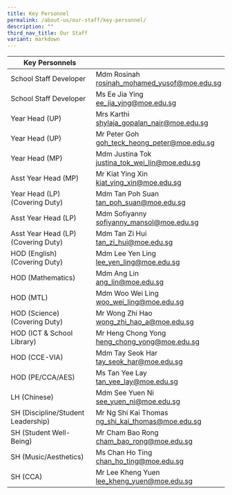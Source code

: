 ```yaml
---
title: Key Personnel
permalink: /about-us/our-staff/key-personnel/
description: ""
third_nav_title: Our Staff
variant: markdown
---
```

| Key Personnels |  |
| --- | --- |
| School Staff Developer | Mdm Rosinah <br><a href="mailto:rosinah_mohamed_yusof@moe.edu.sg">rosinah_mohamed_yusof@moe.edu.sg</a> |  |
| School Staff Developer | Ms Ee Jia Ying <br><a href="mailto:ee_jia_ying@moe.edu.sg">ee_jia_ying@moe.edu.sg</a> |  |
| Year Head (UP) | Mrs Karthi <br><a href="mailto:shylaja_gopalan_nair@moe.edu.sg">shylaja_gopalan_nair@moe.edu.sg</a> |  |
| Year Head (UP) | Mr Peter Goh <br><a href="mailto:goh_teck_heong_peter@moe.edu.sg">goh_teck_heong_peter@moe.edu.sg</a> |  |
| Year Head (MP) | Mdm Justina Tok <br><a href="mailto:justina_tok_wei_lin@moe.edu.sg">justina_tok_wei_lin@moe.edu.sg</a>  |  |
| Asst Year Head (MP) | Mr Kiat Ying Xin <br><a href="mailto:kiat_ying_xin@moe.edu.sg">kiat_ying_xin@moe.edu.sg</a> |  |
| Year Head (LP)<br>(Covering Duty) | Mdm Tan Poh Suan <br><a href="mailto:tan_poh_suan@moe.edu.sg">tan_poh_suan@moe.edu.sg</a>  |  |
| Asst Year Head (LP) | Mdm Sofiyanny <br><a href="mailto:sofiyanny_mansol@moe.edu.sg">sofiyanny_mansol@moe.edu.sg</a> |  |
| Asst Year Head (LP)<br>(Covering Duty) | Mdm Tan Zi Hui <br><a href="mailto:tan_zi_hui@moe.edu.sg">tan_zi_hui@moe.edu.sg</a>  |  |
| HOD (English)<br>(Covering Duty) | Mdm Lee Yen Ling<br><a href="mailto:lee_yen_ling@moe.edu.sg">lee_yen_ling@moe.edu.sg</a>  |  |
| HOD (Mathematics) | Mdm Ang Lin <br><a href="mailto:ang_lin@moe.edu.sg">ang_lin@moe.edu.sg</a> |  |
| HOD (MTL) | Mdm Woo Wei Ling <br><a href="mailto:woo_wei_ling@moe.edu.sg">woo_wei_ling@moe.edu.sg</a>|  |
| HOD (Science) <br>(Covering Duty)| Mr Wong Zhi Hao<br><a href="mailto:wong_zhi_hao_a@moe.edu.sg">wong_zhi_hao_a@moe.edu.sg</a>  |  |
| HOD (ICT &amp; School Library) | Mr Heng Chong Yong <br><a href="mailto:heng_chong_yong@moe.edu.sg">heng_chong_yong@moe.edu.sg</a> |  |
| HOD (CCE-VIA) | Mdm Tay Seok Har <br><a href="mailto:tay_seok_har@moe.edu.sg">tay_seok_har@moe.edu.sg</a> |  |
| HOD (PE/CCA/AES) | Ms Tan Yee Lay <br><a href="mailto:tan_yee_lay@moe.edu.sg">tan_yee_lay@moe.edu.sg</a>  |  |
| LH (Chinese) | Mdm See Yuen Ni <br><a href="mailto:see_yuen_ni@moe.edu.sg">see_yuen_ni@moe.edu.sg</a>  |  |
| SH (Discipline/Student Leadership) | Mr Ng Shi Kai Thomas <br><a href="mailto:ng_shi_kai_thomas@moe.edu.sg">ng_shi_kai_thomas@moe.edu.sg</a> |  |
| SH (Student Well-Being) | Mr Cham Bao Rong <br><a href="mailto:cham_bao_rong@moe.edu.sg">cham_bao_rong@moe.edu.sg</a> |  |
| SH (Music/Aesthetics) | Ms Chan Ho Ting <br><a href="mailto:chan_ho_ting@moe.edu.sg">chan_ho_ting@moe.edu.sg</a> |  |
| SH (CCA) | Mr Lee Kheng Yuen<br><a href="mailto:lee_kheng_yuen@moe.edu.sg">lee_kheng_yuen@moe.edu.sg</a> | |